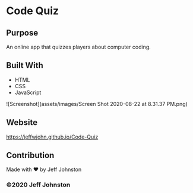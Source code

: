# Code Quiz

## Purpose
An online app that quizzes players about computer coding. 

## Built With
* HTML
* CSS
* JavaScript

![Screenshot](assets/images/Screen Shot 2020-08-22 at 8.31.37 PM.png)

## Website
 https://jeffwjohn.github.io/Code-Quiz

## Contribution
Made with ❤️ by Jeff Johnston

### ©️2020 Jeff Johnston